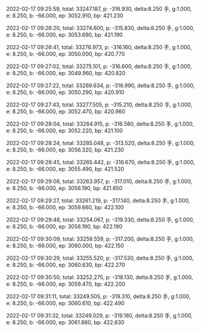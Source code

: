 2022-02-17 09:25:59, total: 33247.187, p: -316.930, delta:8.250 手, g:1.000, e: 8.250, b: -66.000, ep: 3052.910, bp: 421.230

2022-02-17 09:26:20, total: 33274.600, p: -315.830, delta:8.250 手, g:1.000, e: 8.250, b: -66.000, ep: 3053.690, bp: 421.190

2022-02-17 09:26:41, total: 33276.973, p: -316.160, delta:8.250 手, g:1.000, e: 8.250, b: -66.000, ep: 3050.000, bp: 420.770

2022-02-17 09:27:02, total: 33275.101, p: -316.600, delta:8.250 手, g:1.000, e: 8.250, b: -66.000, ep: 3049.960, bp: 420.820

2022-02-17 09:27:22, total: 33269.634, p: -316.990, delta:8.250 手, g:1.000, e: 8.250, b: -66.000, ep: 3050.290, bp: 420.910

2022-02-17 09:27:43, total: 33277.505, p: -315.210, delta:8.250 手, g:1.000, e: 8.250, b: -66.000, ep: 3052.470, bp: 420.960

2022-02-17 09:28:04, total: 33264.915, p: -316.580, delta:8.250 手, g:1.000, e: 8.250, b: -66.000, ep: 3052.220, bp: 421.100

2022-02-17 09:28:24, total: 33285.048, p: -313.520, delta:8.250 手, g:1.000, e: 8.250, b: -66.000, ep: 3056.320, bp: 421.230

2022-02-17 09:28:45, total: 33265.442, p: -316.670, delta:8.250 手, g:1.000, e: 8.250, b: -66.000, ep: 3055.490, bp: 421.520

2022-02-17 09:29:06, total: 33263.957, p: -317.010, delta:8.250 手, g:1.000, e: 8.250, b: -66.000, ep: 3056.190, bp: 421.650

2022-02-17 09:29:27, total: 33261.219, p: -317.140, delta:8.250 手, g:1.000, e: 8.250, b: -66.000, ep: 3059.660, bp: 422.100

2022-02-17 09:29:48, total: 33254.067, p: -319.330, delta:8.250 手, g:1.000, e: 8.250, b: -66.000, ep: 3058.190, bp: 422.190

2022-02-17 09:30:09, total: 33259.559, p: -317.200, delta:8.250 手, g:1.000, e: 8.250, b: -66.000, ep: 3060.000, bp: 422.150

2022-02-17 09:30:29, total: 33255.520, p: -317.530, delta:8.250 手, g:1.000, e: 8.250, b: -66.000, ep: 3060.630, bp: 422.270

2022-02-17 09:30:50, total: 33252.275, p: -318.130, delta:8.250 手, g:1.000, e: 8.250, b: -66.000, ep: 3059.470, bp: 422.200

2022-02-17 09:31:11, total: 33249.505, p: -319.310, delta:8.250 手, g:1.000, e: 8.250, b: -66.000, ep: 3060.610, bp: 422.490

2022-02-17 09:31:32, total: 33249.029, p: -319.180, delta:8.250 手, g:1.000, e: 8.250, b: -66.000, ep: 3061.860, bp: 422.630